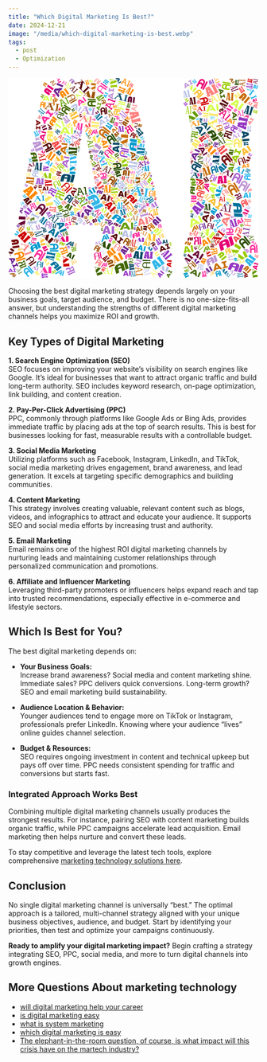 ```yaml
---
title: "Which Digital Marketing Is Best?"
date: 2024-12-21
image: "/media/which-digital-marketing-is-best.webp"
tags:
  - post
  - Optimization
---
```


![Which Digital Marketing Is Best?](/media/which-digital-marketing-is-best.webp)

Choosing the best digital marketing strategy depends largely on your business goals, target audience, and budget. There is no one-size-fits-all answer, but understanding the strengths of different digital marketing channels helps you maximize ROI and growth.

## Key Types of Digital Marketing

**1. Search Engine Optimization (SEO)**  
SEO focuses on improving your website’s visibility on search engines like Google. It’s ideal for businesses that want to attract organic traffic and build long-term authority. SEO includes keyword research, on-page optimization, link building, and content creation.

**2. Pay-Per-Click Advertising (PPC)**  
PPC, commonly through platforms like Google Ads or Bing Ads, provides immediate traffic by placing ads at the top of search results. This is best for businesses looking for fast, measurable results with a controllable budget.

**3. Social Media Marketing**  
Utilizing platforms such as Facebook, Instagram, LinkedIn, and TikTok, social media marketing drives engagement, brand awareness, and lead generation. It excels at targeting specific demographics and building communities.

**4. Content Marketing**  
This strategy involves creating valuable, relevant content such as blogs, videos, and infographics to attract and educate your audience. It supports SEO and social media efforts by increasing trust and authority.

**5. Email Marketing**  
Email remains one of the highest ROI digital marketing channels by nurturing leads and maintaining customer relationships through personalized communication and promotions.

**6. Affiliate and Influencer Marketing**  
Leveraging third-party promoters or influencers helps expand reach and tap into trusted recommendations, especially effective in e-commerce and lifestyle sectors.

## Which Is Best for You?

The best digital marketing depends on:

- **Your Business Goals:**  
  Increase brand awareness? Social media and content marketing shine. Immediate sales? PPC delivers quick conversions. Long-term growth? SEO and email marketing build sustainability.

- **Audience Location & Behavior:**  
  Younger audiences tend to engage more on TikTok or Instagram, professionals prefer LinkedIn. Knowing where your audience “lives” online guides channel selection.

- **Budget & Resources:**  
  SEO requires ongoing investment in content and technical upkeep but pays off over time. PPC needs consistent spending for traffic and conversions but starts fast.

### Integrated Approach Works Best

Combining multiple digital marketing channels usually produces the strongest results. For instance, pairing SEO with content marketing builds organic traffic, while PPC campaigns accelerate lead acquisition. Email marketing then helps nurture and convert these leads.

To stay competitive and leverage the latest tech tools, explore comprehensive [marketing technology solutions here](https://marketer.it.com/posts/martech).

## Conclusion

No single digital marketing channel is universally “best.” The optimal approach is a tailored, multi-channel strategy aligned with your unique business objectives, audience, and budget. Start by identifying your priorities, then test and optimize your campaigns continuously.

**Ready to amplify your digital marketing impact?** Begin crafting a strategy integrating SEO, PPC, social media, and more to turn digital channels into growth engines.

## More Questions About marketing technology

- [will digital marketing help your career](/posts/will-digital-marketing-help-your-career)
- [is digital marketing easy](/posts/is-digital-marketing-easy)
- [what is system marketing](/posts/what-is-system-marketing)
- [which digital marketing is easy](/posts/which-digital-marketing-is-easy)
- [The elephant-in-the-room question, of course, is what impact will this crisis have on the martech industry?](/posts/the-elephant-in-the-room-question-of-course-is-wha)
